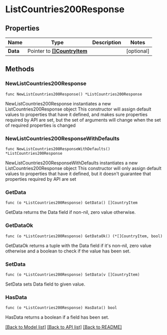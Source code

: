 # ListCountries200Response

## Properties

Name | Type | Description | Notes
------------ | ------------- | ------------- | -------------
**Data** | Pointer to [**[]CountryItem**](CountryItem.md) |  | [optional] 

## Methods

### NewListCountries200Response

`func NewListCountries200Response() *ListCountries200Response`

NewListCountries200Response instantiates a new ListCountries200Response object
This constructor will assign default values to properties that have it defined,
and makes sure properties required by API are set, but the set of arguments
will change when the set of required properties is changed

### NewListCountries200ResponseWithDefaults

`func NewListCountries200ResponseWithDefaults() *ListCountries200Response`

NewListCountries200ResponseWithDefaults instantiates a new ListCountries200Response object
This constructor will only assign default values to properties that have it defined,
but it doesn't guarantee that properties required by API are set

### GetData

`func (o *ListCountries200Response) GetData() []CountryItem`

GetData returns the Data field if non-nil, zero value otherwise.

### GetDataOk

`func (o *ListCountries200Response) GetDataOk() (*[]CountryItem, bool)`

GetDataOk returns a tuple with the Data field if it's non-nil, zero value otherwise
and a boolean to check if the value has been set.

### SetData

`func (o *ListCountries200Response) SetData(v []CountryItem)`

SetData sets Data field to given value.

### HasData

`func (o *ListCountries200Response) HasData() bool`

HasData returns a boolean if a field has been set.


[[Back to Model list]](../README.md#documentation-for-models) [[Back to API list]](../README.md#documentation-for-api-endpoints) [[Back to README]](../README.md)



